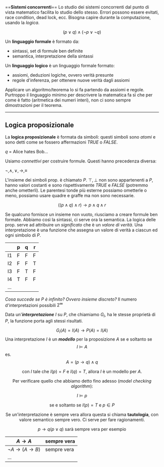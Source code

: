 ==**Sistemi concorrenti**==
Lo studio dei sistemi concorrenti dal punto di vista matematico facilita lo studio dello stesso. Errori possono essere evitati, race condition, dead lock, ecc. Bisogna capire durante la computazione, usando la *logica*.

$$(p \vee q) \wedge (\neg p \vee \neg q)$$

Un **linguaggio formale** è formato da:
- sintassi, set di formule ben definite
- semantica, interpretazione della sintassi

Un **linguaggio logico** è un linguaggio formale formato:
- assiomi, deduzioni logiche, ovvero verità presunte
- regole d'inferenza, per ottenere nuove verità dagli assiomi

Applicare un algoritmo/teorema lo si fa partendo da assiomi e regole. Purtroppo il linguaggio minimo per descrivere la matematica fa sì che per come è fatto (aritmetica dei numeri interi), non ci sono sempre dimostrazioni per il teorema.

---
## Logica proposizionale
La **logica proposizionale** è formata da simboli: questi simboli sono *atomi* e sono detti come se fossero affermazioni *TRUE* o *FALSE*.

 $q$ = Alice hates Bob...

Usiamo *connettivi* per costruire formule.
Questi hanno precedenza diversa:

$\neg, \wedge, \vee, \to, \equiv$

L'insieme dei simboli prop. è chiamato $P$.
$\top, \bot$ non sono appartenenti a $P$, hanno valori costanti e sono rispettivamente *TRUE* e *FALSE* (potremmo anche ometterli).
Le parentesi tonde più esterne possiamo ometterle o meno, possiamo usare quadre e graffe ma non sono necessarie.

$$((p \wedge q)\wedge r) \to p \wedge q \wedge r$$

Se qualcuno fornisce un insieme non vuoto, riusciamo a creare formule ben formate. Abbiamo così la sintassi, ci serve ora la semantica. La logica delle prop. serve ad attribuire un *significato* che è un *valore di verità*. 
Una interpretazione è una funzione che assegna un valore di verità a ciascun ed ogni simbolo di $P$.

|     | p   | q   | r   |
| --- | --- | --- | --- |
| I1  | F   | F   | F   |
| I2  | F   | F   | T   |
| I3  | F   | T   | F   |
| I4  | T   | F   | F   |
| ... |     |     |     |
*Cosa succede se $P$ è infinito? Ovvero insieme discreto?*
Il numero d'interpretazioni possibili $2^\infty$

Data un'***interpretazione*** $I$ su $P$, che chiamiamo $G_I$, ha le stesse proprietà di $P$, la funzione porta agli stessi risultati.

$$G_I(A) = I(A) \to P(A) = I(A)$$Una interpretazione $I$ è un ***modello*** per la proposizione $A$ se e soltanto se$$I \models A$$
es.
$$A = (p \to q)\wedge q$$<center> con $I$ tale che $I(p)=F$ e $I(q)=T$, allora $I$ è un modello per $A$.

Per verificare quello che abbiamo detto fino adesso (*model checking algorithm*):

$$I\models p$$ <center>se e soltanto se $I(p)=T$ e $p\in P$

Se un'interpretazione è sempre vera allora questa si chiama **tautologia**, con valore semantico sempre vero. Ci serve per fare ragionamenti.

$p \to q (p \vee q)$ sarà sempre vera per esempio

| $A \to A$              | sempre vera |
| ---------------------- | ----------- |
| $\neg A \to (A \to B)$ | sempre vera |
| ...                    |             |


